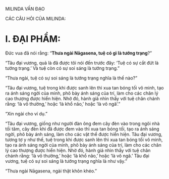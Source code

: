 MILINDA VẤN ĐẠO

CÁC CÂU HỎI CỦA MILINDA:

# I. ĐẠI PHẨM:

Đức vua đã nói rằng: “**Thưa ngài Nāgasena, tuệ có gì là tướng trạng**?”

“Tâu đại vương, quả là đã được tôi nói đến trước đây: ‘Tuệ có sự cắt đứt là tướng trạng.’ Và tuệ còn có sự soi sáng là tướng trạng.”

“Thưa ngài, tuệ có sự soi sáng là tướng trạng nghĩa là thế nào?”

“Tâu đại vương, tuệ trong khi được sanh lên thì xua tan bóng tối vô minh, tạo ra ánh sáng ngời của minh, phô bày ánh sáng của trí, làm cho các chân lý cao thượng được hiển hiện. Nhờ đó, hành giả nhìn thấy với tuệ chân chánh rằng: ‘là vô thường,’ hoặc ‘là khổ não,’ hoặc ‘là vô ngã’.”

“Xin ngài cho ví dụ.”

“Tâu đại vương, giống như người đàn ông đem cây đèn vào trong ngôi nhà tối tăm, cây đèn khi đã được đem vào thì xua tan bóng tối, tạo ra ánh sáng ngời, phô bày ánh sáng, làm cho các vật thể được hiển hiện. Tâu đại vương, tương tợ y như thế, tuệ trong khi được sanh lên thì xua tan bóng tối vô minh, tạo ra ánh sáng ngời của minh, phô bày ánh sáng của trí, làm cho các chân lý cao thượng được hiển hiện. Nhờ đó, hành giả nhìn thấy với tuệ chân chánh rằng: ‘là vô thường,’ hoặc ‘là khổ não,’ hoặc ‘là vô ngã.’ Tâu đại vương, tuệ có sự soi sáng là tướng trạng nghĩa là như vậy.”

“Thưa ngài Nāgasena, ngài thật khôn khéo.”
